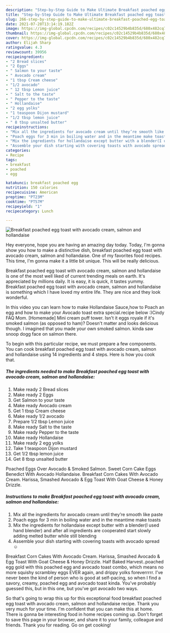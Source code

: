 ```yaml
---
description: "Step-by-Step Guide to Make Ultimate Breakfast poached egg toast with avocado cream, salmon and hollandaise"
title: "Step-by-Step Guide to Make Ultimate Breakfast poached egg toast with avocado cream, salmon and hollandaise"
slug: 266-step-by-step-guide-to-make-ultimate-breakfast-poached-egg-toast-with-avocado-cream-salmon-and-hollandaise
date: 2021-07-28T13:14:19.182Z
image: https://img-global.cpcdn.com/recipes/c02c14529b4b835d/680x482cq70/breakfast-poached-egg-toast-with-avocado-cream-salmon-and-hollandaise-recipe-main-photo.jpg
thumbnail: https://img-global.cpcdn.com/recipes/c02c14529b4b835d/680x482cq70/breakfast-poached-egg-toast-with-avocado-cream-salmon-and-hollandaise-recipe-main-photo.jpg
cover: https://img-global.cpcdn.com/recipes/c02c14529b4b835d/680x482cq70/breakfast-poached-egg-toast-with-avocado-cream-salmon-and-hollandaise-recipe-main-photo.jpg
author: Elijah Sharp
ratingvalue: 4.3
reviewcount: 39956
recipeingredient:
- "2 Bread slices"
- "2 Eggs"
- " Salmon to your taste"
- " Avocado cream"
- "1 tbsp Cream cheese"
- "1/2 avocado"
- " 12 tbsp Lemon juice"
- " Salt to the taste"
- " Pepper to the taste"
- " Hollandaise"
- "2 egg yolks"
- "1 teaspoon Dijon mustard"
- "1/2 tbsp lemon juice"
- " 8 tbsp unsalted butter"
recipeinstructions:
- "Mix all the ingredients for avocado cream until they’re smooth like paste"
- "Poach eggs for 3 min in boiling water and in the meantime make toasts"
- "Mix the ingredients for hollandaise except butter with a blender(I used hand blender) and after all ingredients are cooperated start slowly adding melted butter while still blending"
- "Assemble your dish starting with covering toasts with avocado spread ☺️"
categories:
- Recipe
tags:
- breakfast
- poached
- egg

katakunci: breakfast poached egg 
nutrition: 150 calories
recipecuisine: American
preptime: "PT23M"
cooktime: "PT57M"
recipeyield: "1"
recipecategory: Lunch

---
```



![Breakfast poached egg toast with avocado cream, salmon and hollandaise](https://img-global.cpcdn.com/recipes/c02c14529b4b835d/680x482cq70/breakfast-poached-egg-toast-with-avocado-cream-salmon-and-hollandaise-recipe-main-photo.jpg)

Hey everyone, hope you are having an amazing day today. Today, I'm gonna show you how to make a distinctive dish, breakfast poached egg toast with avocado cream, salmon and hollandaise. One of my favorites food recipes. This time, I'm gonna make it a little bit unique. This will be really delicious.

Breakfast poached egg toast with avocado cream, salmon and hollandaise is one of the most well liked of current trending meals on earth. It's appreciated by millions daily. It is easy, it is quick, it tastes yummy. Breakfast poached egg toast with avocado cream, salmon and hollandaise is something which I have loved my entire life. They are nice and they look wonderful.

In this video you can learn how to make Hollandaise Sauce,how to Poach an egg and how to make your Avocado toast extra special.recipe below :)Cindy FAQ Mom. [Homemade] Mini cream puff tower. Isn&#39;t it eggs royale if it&#39;s smoked salmon (as opposed to ham)? Doesn&#39;t matter and looks delicious though. I imagined that you made your own smoked salmon. kinda saw snoop dogg face on salmon there.


To begin with this particular recipe, we must prepare a few components. You can cook breakfast poached egg toast with avocado cream, salmon and hollandaise using 14 ingredients and 4 steps. Here is how you cook that.

<!--inarticleads1-->

##### The ingredients needed to make Breakfast poached egg toast with avocado cream, salmon and hollandaise:

1. Make ready 2 Bread slices
1. Make ready 2 Eggs
1. Get  Salmon to your taste
1. Make ready  Avocado cream
1. Get 1 tbsp Cream cheese
1. Make ready 1/2 avocado
1. Prepare  1/2 tbsp Lemon juice
1. Make ready  Salt to the taste
1. Make ready  Pepper to the taste
1. Make ready  Hollandaise
1. Make ready 2 egg yolks
1. Take 1 teaspoon Dijon mustard
1. Get 1/2 tbsp lemon juice
1. Get  8 tbsp unsalted butter


Poached Eggs Over Avocado &amp; Smoked Salmon. Sweet Corn Cake Eggs Benedict With Avocado Hollandaise. Breakfast Corn Cakes With Avocado Cream. Harissa, Smashed Avocado &amp; Egg Toast With Goat Cheese &amp; Honey Drizzle. 

<!--inarticleads2-->

##### Instructions to make Breakfast poached egg toast with avocado cream, salmon and hollandaise:

1. Mix all the ingredients for avocado cream until they’re smooth like paste
1. Poach eggs for 3 min in boiling water and in the meantime make toasts
1. Mix the ingredients for hollandaise except butter with a blender(I used hand blender) and after all ingredients are cooperated start slowly adding melted butter while still blending
1. Assemble your dish starting with covering toasts with avocado spread ☺️


Breakfast Corn Cakes With Avocado Cream. Harissa, Smashed Avocado &amp; Egg Toast With Goat Cheese &amp; Honey Drizzle. Half Baked Harvest..poached egg gold with this poached egg and avocado toast combo, which means no more squishy scrambley eggs EVER again, and drippy yolks foreverrrrr. I&#39;ve never been the kind of person who is good at self-pacing, so when I find a savory, creamy, poached egg and avocado toast kinda. You&#39;ve probably guessed this, but in this one, but you&#39;ve got avocado two ways. 

So that's going to wrap this up for this exceptional food breakfast poached egg toast with avocado cream, salmon and hollandaise recipe. Thank you very much for your time. I'm confident that you can make this at home. There is gonna be interesting food in home recipes coming up. Don't forget to save this page in your browser, and share it to your family, colleague and friends. Thank you for reading. Go on get cooking!
